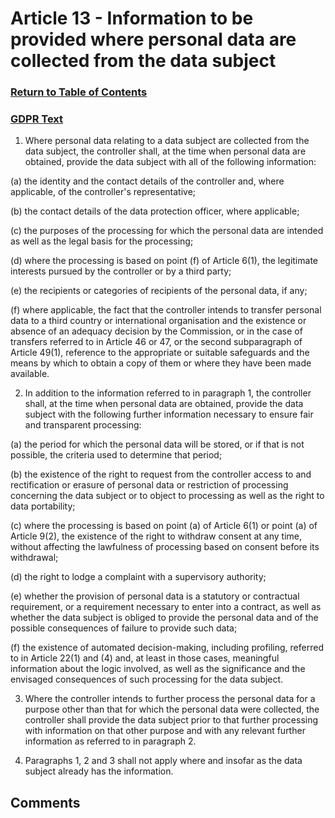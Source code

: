 # Article 13 - Information to be provided where personal data are collected from the data subject

### [Return to Table of Contents](https://github.com/mitmedialab/Consent-HackDay/blob/master/Legal/GDPR%20Markdown/Table%20of%20Contents.md)

### [GDPR Text](https://eur-lex.europa.eu/legal-content/EN/TXT/HTML/?uri=CELEX:32016R0679&from=EN#d1e2254-1-1)

1.   Where personal data relating to a data subject are collected from the data subject, the controller shall, at the time when personal data are obtained, provide the data subject with all of the following information:

(a)
the identity and the contact details of the controller and, where applicable, of the controller's representative;

(b)
the contact details of the data protection officer, where applicable;

(c)
the purposes of the processing for which the personal data are intended as well as the legal basis for the processing;

(d)
where the processing is based on point (f) of Article 6(1), the legitimate interests pursued by the controller or by a third party;

(e)
the recipients or categories of recipients of the personal data, if any;

(f)
where applicable, the fact that the controller intends to transfer personal data to a third country or international organisation and the existence or absence of an adequacy decision by the Commission, or in the case of transfers referred to in Article 46 or 47, or the second subparagraph of Article 49(1), reference to the appropriate or suitable safeguards and the means by which to obtain a copy of them or where they have been made available.

2.   In addition to the information referred to in paragraph 1, the controller shall, at the time when personal data are obtained, provide the data subject with the following further information necessary to ensure fair and transparent processing:

(a)
the period for which the personal data will be stored, or if that is not possible, the criteria used to determine that period;

(b)
the existence of the right to request from the controller access to and rectification or erasure of personal data or restriction of processing concerning the data subject or to object to processing as well as the right to data portability;

(c)
where the processing is based on point (a) of Article 6(1) or point (a) of Article 9(2), the existence of the right to withdraw consent at any time, without affecting the lawfulness of processing based on consent before its withdrawal;

(d)
the right to lodge a complaint with a supervisory authority;

(e)
whether the provision of personal data is a statutory or contractual requirement, or a requirement necessary to enter into a contract, as well as whether the data subject is obliged to provide the personal data and of the possible consequences of failure to provide such data;

(f)
the existence of automated decision-making, including profiling, referred to in Article 22(1) and (4) and, at least in those cases, meaningful information about the logic involved, as well as the significance and the envisaged consequences of such processing for the data subject.

3.   Where the controller intends to further process the personal data for a purpose other than that for which the personal data were collected, the controller shall provide the data subject prior to that further processing with information on that other purpose and with any relevant further information as referred to in paragraph 2.

4.   Paragraphs 1, 2 and 3 shall not apply where and insofar as the data subject already has the information.



## Comments
